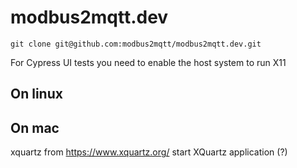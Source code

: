# modbus2mqtt.dev

```
git clone git@github.com:modbus2mqtt/modbus2mqtt.dev.git
````

For Cypress UI tests you need to enable the host system to run  X11
## On linux

## On mac
xquartz from https://www.xquartz.org/
start XQuartz application (?)

